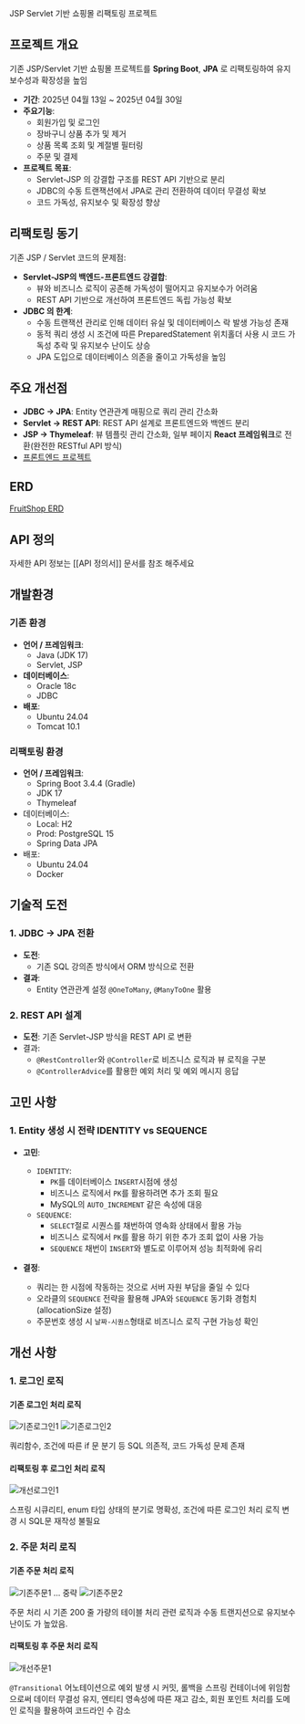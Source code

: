 
JSP Servlet 기반 쇼핑몰 리팩토링 프로젝트

## 프로젝트 개요
기존 JSP/Servlet 기반 쇼핑몰 프로젝트를 **Spring Boot**, **JPA** 로 리팩토링하여 유지보수성과 확장성을 높임

- **기간**: 2025년 04월 13일 ~ 2025년 04월 30일
- **주요기능**:
	- 회원가입 및 로그인
	- 장바구니 상품 추가 및 제거
	- 상품 목록 조회 및 계절별 필터링
	- 주문 및 결제
- **프로젝트 목표**:
	- Servlet-JSP 의 강결합 구조를 REST API 기반으로 분리
	- JDBC의 수동 트랜잭션에서 JPA로 관리 전환하여 데이터 무결성 확보
	- 코드 가독성, 유지보수 및 확장성 향상

## 리팩토링 동기
기존 JSP / Servlet 코드의 문제점:

- **Servlet-JSP의 백엔드-프론트엔드 강결합**:
	- 뷰와 비즈니스 로직이 공존해 가독성이 떨어지고 유지보수가 어려움
	- REST API 기반으로 개선하여 프론트엔드 독립 가능성 확보
- **JDBC 의 한계**:
	- 수동 트랜잭션 관리로 인해 데이터 유실 및 데이터베이스 락 발생 가능성 존재
	- 동적 쿼리 생성 시 조건에 따른 PreparedStatement 위치홀더 사용 시 코드 가독성 추락 및 유지보수 난이도 상승
	- JPA 도입으로 데이터베이스 의존을 줄이고 가독성을 높임


## 주요 개선점

- **JDBC → JPA**: Entity 연관관계 매핑으로 쿼리 관리 간소화
- **Servlet → REST API**: REST API 설계로 프론트엔드와 백엔드 분리
- **JSP → Thymeleaf**: 뷰 템플릿 관리 간소화, 일부 페이지 **React 프레임워크**로 전환(완전한 RESTful API 방식)
- [프론트엔드 프로젝트](https://github.com/woonmo/refruitshop_front)

## ERD

[FruitShop ERD](https://www.erdcloud.com/d/7S9xt8SMDxY87zEFz)

## API 정의
자세한 API 정보는 [[API 정의서]] 문서를 참조 해주세요

##  개발환경
### 기존 환경
- **언어 / 프레임워크**:
	- Java (JDK 17)
	- Servlet, JSP
- **데이터베이스**:
	- Oracle 18c
	- JDBC
- **배포**:
	- Ubuntu 24.04
	- Tomcat 10.1
### 리팩토링 환경
- **언어 / 프레임워크**:
	- Spring Boot 3.4.4 (Gradle)
	- JDK 17
	- Thymeleaf
- 데이터베이스:
	- Local: H2
	- Prod: PostgreSQL 15
	- Spring Data JPA
- 배포:
	- Ubuntu 24.04
	- Docker


## 기술적 도전
### 1. JDBC → JPA 전환
- **도전**:
	- 기존 SQL 강의존 방식에서 ORM 방식으로 전환
- **결과**:
	- Entity 연관관계 설정 `@OneToMany`, `@ManyToOne` 활용

### 2. REST API 설계
- **도전**: 기존 Servlet-JSP 방식을 REST API 로 변환
- 결과:
	- `@RestController`와 `@Controller`로 비즈니스 로직과 뷰 로직을 구분
	- `@ControllerAdvice`를 활용한 예외 처리 및 예외 메시지 응답


## 고민 사항

### 1. Entity 생성 시 전략 IDENTITY vs SEQUENCE
- **고민**:
	- `IDENTITY`:
		- `PK`를 데이터베이스 `INSERT`시점에 생성
		- 비즈니스 로직에서 `PK`를 활용하려면 추가 조회 필요
		- MySQL의 `AUTO_INCREMENT` 같은 속성에 대응
	- `SEQUENCE`:
		- `SELECT`절로 시퀀스를 채번하여 영속화 상태에서 활용 가능
		- 비즈니스 로직에서 `PK`를 활용 하기 위한 추가 조회 없이 사용 가능
		- `SEQUENCE` 채번이 `INSERT`와 별도로 이루어져 성능 최적화에 유리

- **결정**:
	- 쿼리는 한 시점에 작동하는 것으로 서버 자원 부담을 줄일 수 있다
	- 오라클의 `SEQUENCE` 전략을 활용해 JPA와 `SEQUENCE` 동기화 경험치 (allocationSize 설정)
	- 주문번호 생성 시 `날짜-시퀀스`형태로 비즈니스 로직 구현 가능성 확인



## 개선 사항
### 1. 로그인 로직

#### 기존 로그인 처리 로직

![기존로그인1](docs/images/asisLogin1.png)
![기존로그인2](docs/images/asisLogin2.png)


쿼리함수, 조건에 따른 if 문 분기 등 SQL 의존적, 코드 가독성 문제 존재

#### 리팩토링 후 로그인 처리 로직

![개선로그인1](docs/images/tobeLogin.png)

스프링 시큐리티, enum 타입 상태의 분기로 명확성, 조건에 따른 로그인 처리 로직 변경 시 SQL문 재작성 불필요


### 2. 주문 처리 로직

#### 기존 주문 처리 로직

![기존주문1](docs/images/asisOrder1.png)
... 중략
![기존주문2](docs/images/asisOrder2.png)

주문 처리 시 기존 200 줄 가량의 테이블 처리 관련 로직과 수동 트랜지션으로 유지보수 난이도 가 높았음.

#### 리팩토링 후 주문 처리 로직

![개선주문1](docs/images/tobeOrder.png)

`@Transitional` 어노테이션으로 예외 발생 시 커밋, 롤백을 스프링 컨테이너에 위임함으로써 데이터 무결성 유지, 엔티티 영속성에 따른 재고 감소, 회원 포인트 처리를 도메인 로직을 활용하여 코드라인 수 감소


